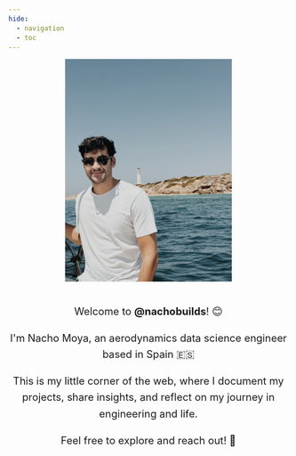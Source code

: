 ```yaml
---
hide:
  - navigation
  - toc
---
```


<div style="display: flex; flex-direction: column; align-items: center; text-align: center; max-width: 800px; margin: 0 auto;">
  <img src="assets/mypic.JPG" alt="Nacho Moya" width="300" style="margin-bottom: 20px;">
  <div style="font-size: 1.15rem; line-height: 1.6;">
    <p>
      Welcome to <strong>@nachobuilds</strong>! 😊
    </p>
    <p>
      I'm Nacho Moya, an aerodynamics data science engineer based in Spain 🇪🇸
    </p>
    <p>
      This is my little corner of the web, where I document my projects, share insights, and reflect on my journey in engineering and life. 
    </p>
    <p>Feel free to explore and reach out! 💃
    </p>
  </div>
</div>
